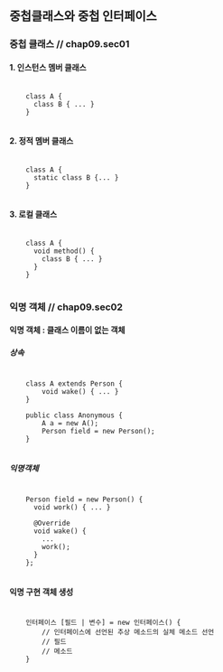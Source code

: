 ## 중첩클래스와 중첩 인터페이스

### 중첩 클래스  // chap09.sec01

#### 1. 인스턴스 멤버 클래스
<pre>
  <code>
    class A {
      class B { ... }
    }
  </code>
</pre>

#### 2. 정적 멤버 클래스
<pre>
  <code>
    class A {
      static class B {... }
    }
  </code>
</pre>

#### 3. 로컬 클래스
<pre>
  <code>
    class A {
      void method() {
        class B { ... }
      }
    }
  </code>
</pre>

### 익명 객체    // chap09.sec02

#### 익명 객체 : 클래스 이름이 없는 객체
##### 상속
<pre>
  <code>
    class A extends Person {
        void wake() { ... }
    }

    public class Anonymous {
        A a = new A();
        Person field = new Person();
    }
  </code>
</pre>

##### 익명객체
<pre>
  <code>
    Person field = new Person() {
      void work() { ...	}
  
      @Override
      void wake() { 
        ...
        work();
      }
    };
  </code>
</pre>

#### 익명 구현 객체 생성
<pre>
  <code>
    인터페이스 [필드 | 변수] = new 인터페이스() {
        // 인터페이스에 선언된 추상 메소드의 실체 메소드 선언
        // 필드
        // 메소드
    }
  </code>
</pre>
